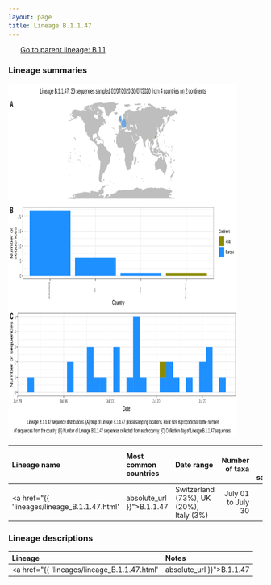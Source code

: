 ```yaml
---
layout: page
title: Lineage B.1.1.47
---
```




<p>
<ul class="actions small">
	 <a href="{{ 'lineages/lineage_B.1.1.html' | absolute_url }}" class="button special fit">Go to parent lineage: B.1.1</a>
</ul>
</p>
<h3> Lineage summaries</h3>

<img src="../assets/images/B.1.1.47.svg" alt="B.1.1.47 lineage summary figure" width="90%" height="700px" />


| Lineage name | Most common countries | Date range | Number of taxa |  Days since last sampling | Known Travel | Recall value |
|:-----|:-----|:-------|-------:|-------:|:---------|--------:|
| <a href="{{ 'lineages/lineage_B.1.1.47.html' | absolute_url }}">B.1.1.47</a> | Switzerland (73%), UK (20%), Italy (3%) | July 01 to July 30 | 30 | 23 |  | 0.9 |

<h3>Lineage descriptions</h3>

| Lineage | Notes |
|:-----|:-----|
| <a href="{{ 'lineages/lineage_B.1.1.47.html' | absolute_url }}">B.1.1.47</a> | Swiss lineage |

